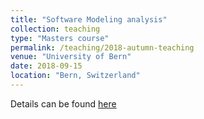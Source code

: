 ```yaml
---
title: "Software Modeling analysis"
collection: teaching
type: "Masters course"
permalink: /teaching/2018-autumn-teaching
venue: "University of Bern"
date: 2018-09-15
location: "Bern, Switzerland"
---
```



Details can be found [here](http://scg.unibe.ch/teaching/sma)